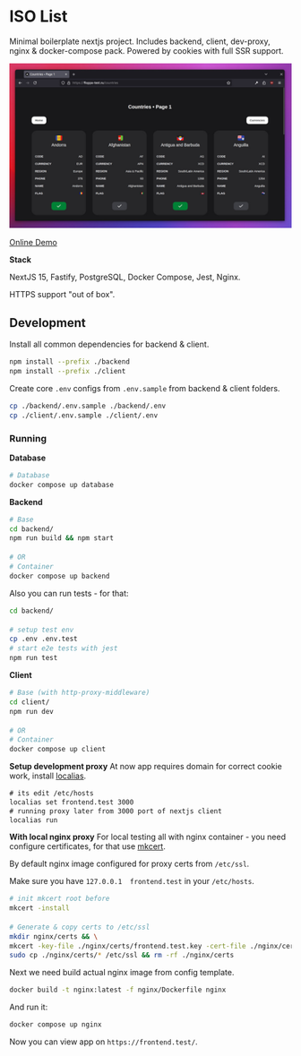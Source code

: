 # ISO List
Minimal boilerplate nextjs project. Includes backend, client, dev-proxy, nginx & docker-compose pack. Powered by cookies with full SSR support.

![preview](https://raw.githubusercontent.com/friktor/next-light-list-boilerplate/main/media/screenshot.jpg)

[Online Demo](https://floppa-test.ru)

**Stack**

NextJS 15, Fastify, PostgreSQL, Docker Compose, Jest, Nginx.

HTTPS support "out of box".

## Development
Install all common dependencies for backend & client.

``` bash
npm install --prefix ./backend
npm install --prefix ./client
```

Create core `.env` configs from `.env.sample` from backend & client folders.

``` bash
cp ./backend/.env.sample ./backend/.env
cp ./client/.env.sample ./client/.env
```

### Running

**Database**

``` bash
# Database
docker compose up database
```

**Backend**

``` bash
# Base
cd backend/
npm run build && npm start

# OR
# Container
docker compose up backend
```

Also you can run tests - for that:

``` bash
cd backend/

# setup test env
cp .env .env.test
# start e2e tests with jest
npm run test 
```

**Client**

``` bash
# Base (with http-proxy-middleware)
cd client/
npm run dev

# OR
# Container
docker compose up client
```

**Setup development proxy**
At now app requires domain for correct cookie work, install [localias](https://github.com/peterldowns/localias).

```
# its edit /etc/hosts
localias set frontend.test 3000
# running proxy later from 3000 port of nextjs client
localias run
```

**With local nginx proxy**
For local testing all with nginx container - you need configure certificates, for that use [mkcert](https://github.com/FiloSottile/mkcert).

By default nginx image configured for proxy certs from `/etc/ssl`. 

Make sure you have `127.0.0.1  frontend.test` in your `/etc/hosts`.

``` bash
# init mkcert root before
mkcert -install

# Generate & copy certs to /etc/ssl
mkdir nginx/certs && \
mkcert -key-file ./nginx/certs/frontend.test.key -cert-file ./nginx/certs/frontend.test.crt frontend.test && \
sudo cp ./nginx/certs/* /etc/ssl && rm -rf ./nginx/certs
```

Next we need build actual nginx image from config template.

``` bash
docker build -t nginx:latest -f nginx/Dockerfile nginx
```

And run it:

``` bash
docker compose up nginx
```

Now you can view app on `https://frontend.test/`.
